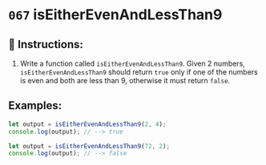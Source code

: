# `067` isEitherEvenAndLessThan9

## 📝 Instructions:

1. Write a function called `isEitherEvenAndLessThan9`. Given 2 numbers, `isEitherEvenAndLessThan9` should return `true` only if one of the numbers is even and both are less than 9, otherwise it must return `false`.

## Examples:

```Javascript
let output = isEitherEvenAndLessThan9(2, 4);
console.log(output); // --> true

let output = isEitherEvenAndLessThan9(72, 2);
console.log(output); // --> false
```